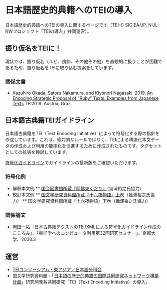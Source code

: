 # 日本語歴史的典籍へのTEIの導入
日本語歴史的典籍へのTEIの導入に関するページです（TEI-C SIG EA/JP, NIJL-NWプロジェクト「TEIの導入」共同運営）。

## 振り仮名をTEIに！
現状では、振り仮名（ルビ、傍訓、その他その他）を直観的に扱うことが困難であるため、振り仮名をTEIに取り込む提案をしています。

### 関係文書
* Kazuhiro Okada, Satoru Nakamura, and Kiyonori Nagasaki. 2019. [An Encoding Strategic Proposal of “Ruby” Texts: Examples from Japanese Texts](https://gams.uni-graz.at/o:tei2019.155/sdef:TEI/get?context=context:tei2019.papers) TEI2019. Austria, Graz.

## 日本語古典籍TEIガイドライン

日本語古典籍をTEI（Text Encoding Initiative）によって符号化する際の指針を作成しています。これは、絶対的なルールではなく、TEIによる構造化本文データの作成および利用の能率化を促進するために作成されたものです。タグセットとしての拡張を検討しています。

[符号化ガイドライン](https://github.com/TEI-EAJ/jpn_classical/blob/master/jpn_classical_guideline.md)でガイドラインの最新版をご確認いただけます。

### 符号化例
* 解釈本文例
** [国会図書館所蔵『阿佛東くだり』](https://github.com/TEI-EAJ/jpn_classical/blob/master/%E2%91%A0%E8%A7%A3%E9%87%88%E6%9C%AC%E6%96%87%E3%83%87%E3%83%BC%E3%82%BF%E5%9B%BD%E4%BC%9A%E5%9B%B3%E6%9B%B8%E9%A4%A8%E6%89%80%E8%94%B5%E3%80%8E%E9%98%BF%E4%BD%9B%E6%9D%B1%E3%81%8F%E3%81%A0%E3%82%8A%E3%80%8F.xml)（幾浦裕之氏協力）
* 校訂本文例
** [国文学研究資料館所蔵『十六夜物語』上巻](https://github.com/TEI-EAJ/jpn_classical/blob/master/%E2%91%A1%E6%A0%A1%E8%A8%82%E6%9C%AC%E6%96%87%E3%83%87%E3%83%BC%E3%82%BF%E5%9B%BD%E6%96%87%E5%AD%A6%E7%A0%94%E7%A9%B6%E8%B3%87%E6%96%99%E9%A4%A8%E6%89%80%E8%94%B5%E3%80%8E%E5%8D%81%E5%85%AD%E5%A4%9C%E7%89%A9%E8%AA%9E%E3%80%8F%E4%B8%8A%E5%B7%BB.xml)（幾浦裕之氏協力）
** [国文学研究資料館所蔵『十六夜物語』下巻](https://github.com/TEI-EAJ/jpn_classical/blob/master/%E2%91%A1%E6%A0%A1%E8%A8%82%E6%9C%AC%E6%96%87%E3%83%87%E3%83%BC%E3%82%BF%E5%9B%BD%E6%96%87%E5%AD%A6%E7%A0%94%E7%A9%B6%E8%B3%87%E6%96%99%E9%A4%A8%E6%89%80%E8%94%B5%E3%80%8E%E5%8D%81%E5%85%AD%E5%A4%9C%E7%89%A9%E8%AA%9E%E3%80%8F%E4%B8%8B%E5%B7%BB.xml)（幾浦裕之氏協力）

### 関係論文
* 岡田一祐「日本古典籍テクストのTEI/XMLによる符号化ガイドライン作成のこころみ」、「東洋学へのコンピュータ利用第32回研究セミナー」、京都大学、2020.3

## 運営
* [TEIコンソーシアム・東アジア／日本語分科会](https://github.com/TEI-EAJ/jp_guidelines/wiki)
* 国文学研究資料館・「[日本語の歴史的典籍の国際共同研究ネットワーク構築計画](https://www.nijl.ac.jp/pages/cijproject/)」研究開発系共同研究「TEI（Text Encoding Initiative）の導入」
